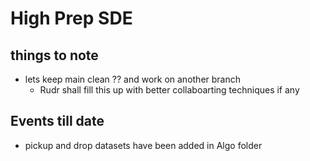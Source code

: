 # High Prep SDE

## things to note
* lets keep main clean ?? and work on another branch
    * Rudr shall fill this up with better collaboarting techniques if any
    
## Events till date 
* pickup and drop datasets have been added in Algo folder

